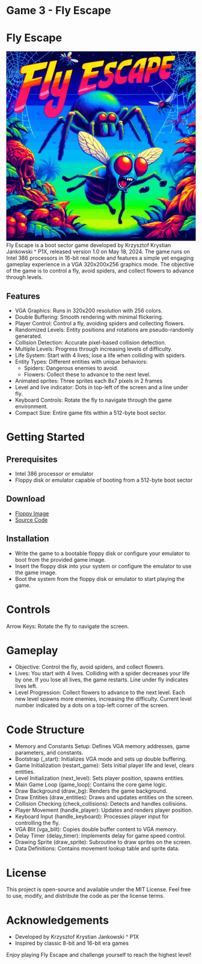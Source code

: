 # Game 3 - Fly Escape


# Fly Escape
![Fly Escape cover](fly_escape_cover.gif)
Fly Escape is a boot sector game developed by Krzysztof Krystian Jankowski ^ P1X, released version 1.0 on May 18, 2024. The game runs on Intel 386 processors in 16-bit real mode and features a simple yet engaging gameplay experience in a VGA 320x200x256 graphics mode. The objective of the game is to control a fly, avoid spiders, and collect flowers to advance through levels.

## Features

- VGA Graphics: Runs in 320x200 resolution with 256 colors.
- Double Buffering: Smooth rendering with minimal flickering.
- Player Control: Control a fly, avoiding spiders and collecting flowers.
- Randomized Levels: Entity positions and rotations are pseudo-randomly generated.
- Collision Detection: Accurate pixel-based collision detection.
- Multiple Levels: Progress through increasing levels of difficulty.
- Life System: Start with 4 lives; lose a life when colliding with spiders.
- Entity Types: Different entities with unique behaviors:
    - Spiders: Dangerous enemies to avoid.
    - Flowers: Collect these to advance to the next level.
- Animated sprites: Three sprites each 8x7 pixels in 2 frames
- Level and live indicator: Dots in top-left of the screen and a line under fly.
- Keyboard Controls: Rotate the fly to navigate through the game environment.
- Compact Size: Entire game fits within a 512-byte boot sector.

# Getting Started

## Prerequisites

- Intel 386 processor or emulator
- Floppy disk or emulator capable of booting from a 512-byte boot sector


## Download
- [Floppy Image](https://raw.githubusercontent.com/w84death/x86-assembly/main/bootsector/game3/floppy.img)
- [Source Code](https://raw.githubusercontent.com/w84death/x86-assembly/main/bootsector/game3/game3.asm)

## Installation

- Write the game to a bootable floppy disk or configure your emulator to boot from the provided game image.
- Insert the floppy disk into your system or configure the emulator to use the game image.
- Boot the system from the floppy disk or emulator to start playing the game.

# Controls

Arrow Keys: Rotate the fly to navigate the screen.

# Gameplay

- Objective: Control the fly, avoid spiders, and collect flowers.
- Lives: You start with 4 lives. Colliding with a spider decreases your life by one. If you lose all lives, the game restarts. Line under fly indicates lives left.
- Level Progression: Collect flowers to advance to the next level. Each new level spawns more enemies, increasing the difficulty. Current level number indicated by a dots on a top-left corner of the screen.

# Code Structure

- Memory and Constants Setup: Defines VGA memory addresses, game parameters, and constants.
- Bootstrap (_start): Initializes VGA mode and sets up double buffering.
- Game Initialization (restart_game): Sets initial player life and level, clears entities.
- Level Initialization (next_level): Sets player position, spawns entities.
- Main Game Loop (game_loop): Contains the core game logic.
- Draw Background (draw_bg): Renders the game background.
- Draw Entities (draw_entities): Draws and updates entities on the screen.
- Collision Checking (check_collisions): Detects and handles collisions.
- Player Movement (handle_player): Updates and renders player position.
- Keyboard Input (handle_keyboard): Processes player input for controlling the fly.
- VGA Blit (vga_blit): Copies double buffer content to VGA memory.
- Delay Timer (delay_timer): Implements delay for game speed control.
- Drawing Sprite (draw_sprite): Subroutine to draw sprites on the screen.
- Data Definitions: Contains movement lookup table and sprite data.

# License

This project is open-source and available under the MIT License. Feel free to use, modify, and distribute the code as per the license terms.

# Acknowledgements

- Developed by Krzysztof Krystian Jankowski ^ P1X
- Inspired by classic 8-bit and 16-bit era games

Enjoy playing Fly Escape and challenge yourself to reach the highest level!